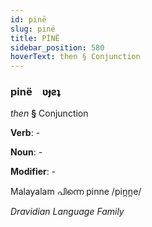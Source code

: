 ```yaml
---
id: pinë
slug: pinë
title: PİNË
sidebar_position: 580
hoverText: then § Conjunction
---
```


### pinë&emsp;<span kind="abugida">ʋɟƨʇ</span>

*then* **§** Conjunction

**Verb**: -

**Noun**: -

**Modifier**: -

Malayalam പിന്നെ pinne /pin̪n̪e/

*Dravidian Language Family*